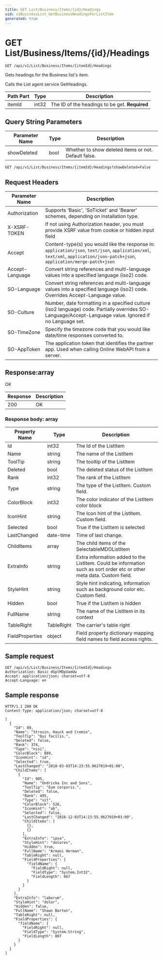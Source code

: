 ```yaml
---
title: GET List/Business/Items/{id}/Headings
uid: v1BusinessList_GetBusinessHeadingsForListItem
generated: true
---
```


# GET List/Business/Items/{id}/Headings

```http
GET /api/v1/List/Business/Items/{itemId}/Headings
```

Gets headings for the Business list's item.


Calls the List agent service GetHeadings.





| Path Part | Type | Description |
|-----------|------|-------------|
| itemId | int32 | The ID of the headings to be get. **Required** |


## Query String Parameters

| Parameter Name | Type |  Description |
|----------------|------|--------------|
| showDeleted | bool |  Whether to show deleted items or not. Default false. |

```http
GET /api/v1/List/Business/Items/{itemId}/Headings?showDeleted=False
```


## Request Headers

| Parameter Name | Description |
|----------------|-------------|
| Authorization  | Supports 'Basic', 'SoTicket' and 'Bearer' schemes, depending on installation type. |
| X-XSRF-TOKEN   | If not using Authorization header, you must provide XSRF value from cookie or hidden input field |
| Accept         | Content-type(s) you would like the response in: `application/json`, `text/json`, `application/xml`, `text/xml`, `application/json-patch+json`, `application/merge-patch+json` |
| Accept-Language | Convert string references and multi-language values into a specified language (iso2) code. |
| SO-Language | Convert string references and multi-language values into a specified language (iso2) code. Overrides Accept-Language value. |
| SO-Culture | Number, date formatting in a specified culture (iso2 language) code. Partially overrides SO-Language/Accept-Language value. Ignored if no Language set. |
| SO-TimeZone | Specify the timezone code that you would like date/time responses converted to. |
| SO-AppToken | The application token that identifies the partner app. Used when calling Online WebAPI from a server. |


## Response:array

OK

| Response | Description |
|----------------|-------------|
| 200 | OK |

### Response body: array

| Property Name | Type |  Description |
|----------------|------|--------------|
| Id | int32 | The Id of the ListItem |
| Name | string | The name of the ListItem |
| ToolTip | string | The tooltip of the ListItem |
| Deleted | bool | The deleted status of the ListItem |
| Rank | int32 | The rank of the ListItem |
| Type | string | The type of the ListItem. Custom field. |
| ColorBlock | int32 | The color indicator of the ListItem color block |
| IconHint | string | The Icon hint of the ListItem. Custom field. |
| Selected | bool | True if the ListItem is selected |
| LastChanged | date-time | Time of last change. |
| ChildItems | array | The child items of the SelectableMDOListItem |
| ExtraInfo | string | Extra information added to the ListItem. Could be information such as sort order etc or other meta data. Custom field. |
| StyleHint | string | Style hint indicating, information such as background color etc. Custom field. |
| Hidden | bool | True if the ListItem is hidden |
| FullName | string | The name of the ListItem in its context |
| TableRight | TableRight | The carrier's table right |
| FieldProperties | object | Field property dictionary mapping field names to field access rights. |

## Sample request

```http!
GET /api/v1/List/Business/Items/{itemId}/Headings
Authorization: Basic dGplMDpUamUw
Accept: application/json; charset=utf-8
Accept-Language: en
```

## Sample response

```http_
HTTP/1.1 200 OK
Content-Type: application/json; charset=utf-8

[
  {
    "Id": 89,
    "Name": "Strosin, Hauck and Cremin",
    "ToolTip": "Qui facilis.",
    "Deleted": false,
    "Rank": 374,
    "Type": "nisi",
    "ColorBlock": 889,
    "IconHint": "id",
    "Selected": true,
    "LastChanged": "2010-03-03T14:23:55.9627019+01:00",
    "ChildItems": [
      {
        "Id": 905,
        "Name": "Ondricka Inc and Sons",
        "ToolTip": "Eum corporis.",
        "Deleted": false,
        "Rank": 495,
        "Type": "sit",
        "ColorBlock": 526,
        "IconHint": "ab",
        "Selected": false,
        "LastChanged": "2016-12-03T14:23:55.9627019+01:00",
        "ChildItems": [
          {},
          {}
        ],
        "ExtraInfo": "ipsa",
        "StyleHint": "dolores",
        "Hidden": true,
        "FullName": "Armani Herman",
        "TableRight": null,
        "FieldProperties": {
          "fieldName": {
            "FieldRight": null,
            "FieldType": "System.Int32",
            "FieldLength": 667
          }
        }
      }
    ],
    "ExtraInfo": "laborum",
    "StyleHint": "dolor",
    "Hidden": false,
    "FullName": "Shawn Barton",
    "TableRight": null,
    "FieldProperties": {
      "fieldName": {
        "FieldRight": null,
        "FieldType": "System.String",
        "FieldLength": 807
      }
    }
  }
]
```